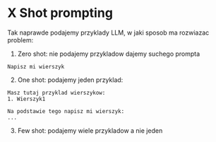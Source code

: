 # X Shot prompting
Tak naprawde podajemy przyklady LLM, w jaki sposob ma rozwiazac problem:
1. Zero shot: nie podajemy przykladow dajemy suchego prompta
```
Napisz mi wierszyk
```
2. One shot: podajemy jeden przyklad:
```
Masz tutaj przyklad wierszykow:
1. Wierszyk1

Na podstawie tego napisz mi wierszyk:
...
```
3. Few shot: podajemy wiele przykladow a nie jeden